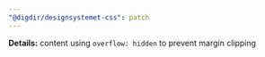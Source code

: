 ```yaml
---
"@digdir/designsystemet-css": patch
---
```


**Details:** content using `overflow: hidden` to prevent margin clipping
